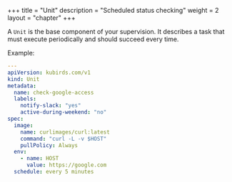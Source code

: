 +++
title = "Unit"
description = "Scheduled status checking"
weight = 2
layout = "chapter"
+++

A `Unit` is the base component of your supervision. It describes a task that
must execute periodically and should succeed every time.

Example:

```yaml
---
apiVersion: kubirds.com/v1
kind: Unit
metadata:
  name: check-google-access
  labels:
    notify-slack: "yes"
    active-during-weekend: "no"
spec:
  image:
    name: curlimages/curl:latest
    command: "curl -L -v $HOST"
    pullPolicy: Always
  env:
    - name: HOST
      value: https://google.com
  schedule: every 5 minutes
```

